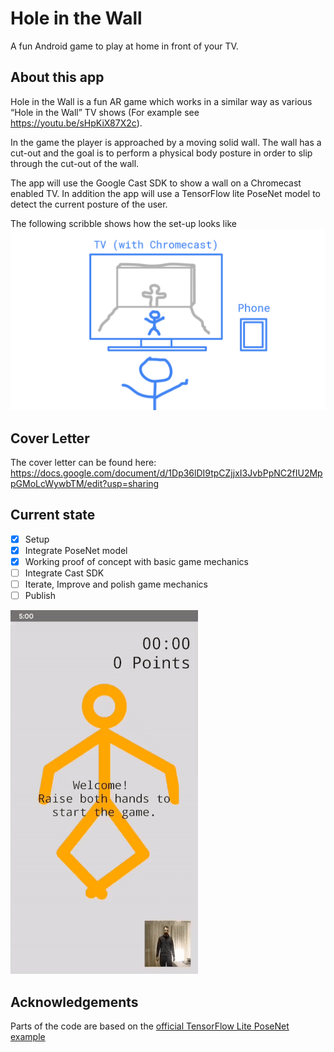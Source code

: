 # Hole in the Wall

A fun Android game to play at home in front of your TV.

## About this app

Hole in the Wall is a fun AR game which works in a similar way as various “Hole in the Wall” TV shows (For example see https://youtu.be/sHpKiX87X2c).   

In the game the player is approached by a moving solid wall. The wall has a cut-out and the goal is to perform a physical body posture in order to slip through the cut-out of the wall.

The app will use the Google Cast SDK to show a wall on a Chromecast enabled TV. In addition the app will use a TensorFlow lite PoseNet model to detect the current posture of the user.

The following scribble shows how the set-up looks like  
![Illustration](illustration.png)


## Cover Letter

The cover letter can be found here: https://docs.google.com/document/d/1Dp36lDI9tpCZjjxI3JvbPpNC2fIU2MppGMoLcWywbTM/edit?usp=sharing


## Current state

- [x] Setup
- [x] Integrate PoseNet model
- [x] Working proof of concept with basic game mechanics
- [ ] Integrate Cast SDK
- [ ] Iterate, Improve and polish game mechanics
- [ ] Publish

![Proof of concept](proof-of-concept.gif)

## Acknowledgements

Parts of the code are based on the [official TensorFlow Lite PoseNet example](https://github.com/tensorflow/examples/tree/master/lite/examples/posenet/android)
